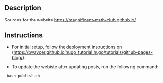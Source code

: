 ## Description

Sources for the website https://magnificent-math-club.github.io/

## Instructions

* For initial setup, follow the deployment instructions on (https://bwaycer.github.io/hugo_tutorial.hugo/tutorials/github-pages-blog/).

* To update the webiste after updating posts, run the following command:
```
 bash publish.sh
```
